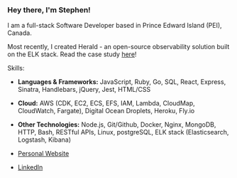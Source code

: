 ### Hey there, I'm Stephen!

I am a full-stack Software Developer based in Prince Edward Island (PEI), Canada.

Most recently, I created Herald - an open-source observability solution built on the ELK stack. 
Read the case study [here](https://herald-app.github.io/)!

Skills:

- **Languages & Frameworks:** JavaScript, Ruby, Go, SQL, React, Express, Sinatra, Handlebars, jQuery, Jest, HTML/CSS
- **Cloud:** AWS (CDK, EC2, ECS, EFS, IAM, Lambda, CloudMap, CloudWatch, Fargate), Digital Ocean Droplets, Heroku, Fly.io
- **Other Technologies:** Node.js, Git/Github, Docker, Nginx, MongoDB, HTTP, Bash, RESTful APIs, Linux, postgreSQL, ELK stack (Elasticsearch, Logstash, Kibana)

- [Personal Website](https://stephendjohnston.github.io/)
- [LinkedIn](https://www.linkedin.com/in/stephendjohnston/)

<!---
stephendjohnston/stephendjohnston is a ✨ special ✨ repository because its `README.md` (this file) appears on your GitHub profile.
You can click the Preview link to take a look at your changes.
--->
